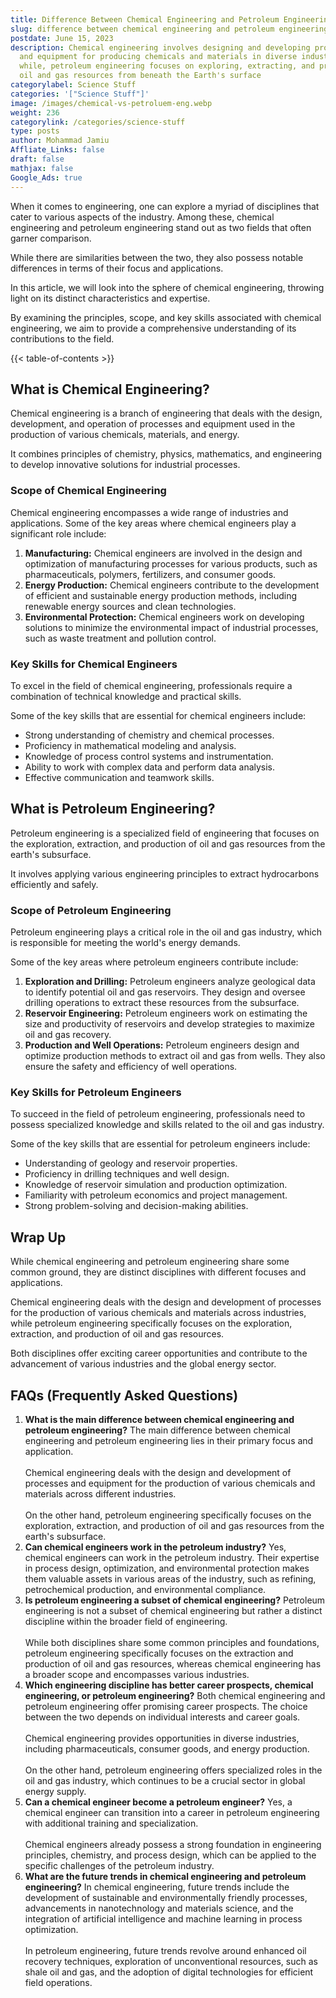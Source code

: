```yaml
---
title: Difference Between Chemical Engineering and Petroleum Engineering
slug: difference between chemical engineering and petroleum engineering
postdate: June 15, 2023
description: Chemical engineering involves designing and developing processes
  and equipment for producing chemicals and materials in diverse industries
  while, petroleum engineering focuses on exploring, extracting, and producing
  oil and gas resources from beneath the Earth's surface
categorylabel: Science Stuff
categories: '["Science Stuff"]'
image: /images/chemical-vs-petroluem-eng.webp
weight: 236
categorylink: /categories/science-stuff
type: posts
author: Mohammad Jamiu
Affliate_Links: false
draft: false
mathjax: false
Google_Ads: true
---
```

When it comes to engineering, one can explore a myriad of disciplines that cater to various aspects of the industry. Among these, chemical engineering and petroleum engineering stand out as two fields that often garner comparison. 

While there are similarities between the two, they also possess notable differences in terms of their focus and applications. 

In this article, we will look into the sphere of chemical engineering, throwing light on its distinct characteristics and expertise. 

By examining the principles, scope, and key skills associated with chemical engineering, we aim to provide a comprehensive understanding of its contributions to the field. 

{{< table-of-contents >}}

## **What is Chemical Engineering?**

Chemical engineering is a branch of engineering that deals with the design, development, and operation of processes and equipment used in the production of various chemicals, materials, and energy.

It combines principles of chemistry, physics, mathematics, and engineering to develop innovative solutions for industrial processes.

### **Scope of Chemical Engineering**

Chemical engineering encompasses a wide range of industries and applications. Some of the key areas where chemical engineers play a significant role include:

1. **Manufacturing:** Chemical engineers are involved in the design and optimization of manufacturing processes for various products, such as pharmaceuticals, polymers, fertilizers, and consumer goods.
2. **Energy Production:** Chemical engineers contribute to the development of efficient and sustainable energy production methods, including renewable energy sources and clean technologies.
3. **Environmental Protection:** Chemical engineers work on developing solutions to minimize the environmental impact of industrial processes, such as waste treatment and pollution control.

### **Key Skills for Chemical Engineers**

To excel in the field of chemical engineering, professionals require a combination of technical knowledge and practical skills. 

Some of the key skills that are essential for chemical engineers include:

* Strong understanding of chemistry and chemical processes.
* Proficiency in mathematical modeling and analysis.
* Knowledge of process control systems and instrumentation.
* Ability to work with complex data and perform data analysis.
* Effective communication and teamwork skills.

## **What is Petroleum Engineering?**

Petroleum engineering is a specialized field of engineering that focuses on the exploration, extraction, and production of oil and gas resources from the earth's subsurface. 

It involves applying various engineering principles to extract hydrocarbons efficiently and safely.

### **Scope of Petroleum Engineering**

Petroleum engineering plays a critical role in the oil and gas industry, which is responsible for meeting the world's energy demands. 

Some of the key areas where petroleum engineers contribute include:

1. **Exploration and Drilling:** Petroleum engineers analyze geological data to identify potential oil and gas reservoirs. They design and oversee drilling operations to extract these resources from the subsurface.
2. **Reservoir Engineering:** Petroleum engineers work on estimating the size and productivity of reservoirs and develop strategies to maximize oil and gas recovery.
3. **Production and Well Operations:** Petroleum engineers design and optimize production methods to extract oil and gas from wells. They also ensure the safety and efficiency of well operations.

### **Key Skills for Petroleum Engineers**

To succeed in the field of petroleum engineering, professionals need to possess specialized knowledge and skills related to the oil and gas industry. 

Some of the key skills that are essential for petroleum engineers include:

* Understanding of geology and reservoir properties.
* Proficiency in drilling techniques and well design.
* Knowledge of reservoir simulation and production optimization.
* Familiarity with petroleum economics and project management.
* Strong problem-solving and decision-making abilities.

## **Wrap Up**

While chemical engineering and petroleum engineering share some common ground, they are distinct disciplines with different focuses and applications. 

Chemical engineering deals with the design and development of processes for the production of various chemicals and materials across industries, while petroleum engineering specifically focuses on the exploration, extraction, and production of oil and gas resources. 

Both disciplines offer exciting career opportunities and contribute to the advancement of various industries and the global energy sector.

## **FAQs (Frequently Asked Questions)**

1. **What is the main difference between chemical engineering and petroleum engineering?** The main difference between chemical engineering and petroleum engineering lies in their primary focus and application. \
   \
   Chemical engineering deals with the design and development of processes and equipment for the production of various chemicals and materials across different industries. \
   \
   On the other hand, petroleum engineering specifically focuses on the exploration, extraction, and production of oil and gas resources from the earth's subsurface.
2. **Can chemical engineers work in the petroleum industry?** Yes, chemical engineers can work in the petroleum industry. Their expertise in process design, optimization, and environmental protection makes them valuable assets in various areas of the industry, such as refining, petrochemical production, and environmental compliance.
3. **Is petroleum engineering a subset of chemical engineering?** Petroleum engineering is not a subset of chemical engineering but rather a distinct discipline within the broader field of engineering. \
   \
   While both disciplines share some common principles and foundations, petroleum engineering specifically focuses on the extraction and production of oil and gas resources, whereas chemical engineering has a broader scope and encompasses various industries.
4. **Which engineering discipline has better career prospects, chemical engineering, or petroleum engineering?** Both chemical engineering and petroleum engineering offer promising career prospects. The choice between the two depends on individual interests and career goals. \
   \
   Chemical engineering provides opportunities in diverse industries, including pharmaceuticals, consumer goods, and energy production. \
   \
   On the other hand, petroleum engineering offers specialized roles in the oil and gas industry, which continues to be a crucial sector in global energy supply.
5. **Can a chemical engineer become a petroleum engineer?** Yes, a chemical engineer can transition into a career in petroleum engineering with additional training and specialization. \
   \
   Chemical engineers already possess a strong foundation in engineering principles, chemistry, and process design, which can be applied to the specific challenges of the petroleum industry.
6. **What are the future trends in chemical engineering and petroleum engineering?** In chemical engineering, future trends include the development of sustainable and environmentally friendly processes, advancements in nanotechnology and materials science, and the integration of artificial intelligence and machine learning in process optimization. \
   \
   In petroleum engineering, future trends revolve around enhanced oil recovery techniques, exploration of unconventional resources, such as shale oil and gas, and the adoption of digital technologies for efficient field operations.